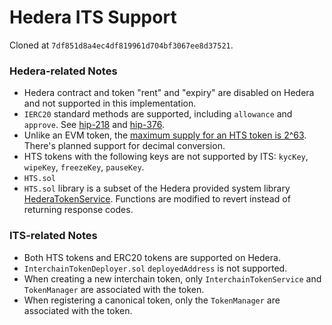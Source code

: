 # Hedera ITS Support

Cloned at `7df851d8a4ec4df819961d704bf3067ee8d37521`.

### Hedera-related Notes

- Hedera contract and token "rent" and "expiry" are disabled on Hedera and not supported in this implementation.
- `IERC20` standard methods are supported, including `allowance` and `approve`. See [hip-218](https://hips.hedera.com/hip/hip-218) and [hip-376](https://hips.hedera.com/hip/hip-376).
- Unlike an EVM token, the [maximum supply for an HTS token is 2^63](https://docs.hedera.com/hedera/sdks-and-apis/sdks/token-service/define-a-token#token-properties). There's planned support for decimal conversion.
- HTS tokens with the following keys are not supported by ITS: `kycKey`, `wipeKey`, `freezeKey`, `pauseKey`.
- `HTS.sol`
- `HTS.sol` library is a subset of the Hedera provided system library [HederaTokenService](https://github.com/hashgraph/hedera-smart-contracts/blob/bc3a549c0ca062c51b0045fd1916fdaa0558a360/contracts/system-contracts/hedera-token-service/HederaTokenService.sol). Functions are modified to revert instead of returning response codes.

### ITS-related Notes

- Both HTS tokens and ERC20 tokens are supported on Hedera.
- `InterchainTokenDeployer.sol` `deployedAddress` is not supported.
- When creating a new interchain token, only `InterchainTokenService` and `TokenManager` are associated with the token.
- When registering a canonical token, only the `TokenManager` are associated with the token.
